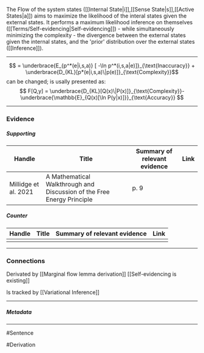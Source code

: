 The Flow of the system states ([[Internal State|i]],[[Sense State|s]],[[Active States|a]]) aims to maximize the likelihood of the interal states given the external states. It performs a maximum likelihood inference on themselves ([[Terms/Self-evidencing|Self-evidencing]]) - while simultaneously minimizing the complexity - the divergence between the external states given the internal states, and the 'prior' distribution over the external states ([[Inference]]).
***
$$ = \underbrace{E_{p^*(e|i,s,a)}  [ -\ln p^*(i,s,a|e)]}_{\text{Inaccuracy}} + \underbrace{D_{KL}[p*(e|i,s,a)\|p(e)]}_{\text{Complexity}}$$
can be changed; is usally presented as: 
$$ F[Q,y] = \underbrace{D_{KL}[Q(x)\|P(x)]}_{\text{Complexity}}-\underbrace{\mathbb{E}_{Q(x)[\ln P(y|x)]}}_{\text{Accuracy}}
$$
***
### Evidence
##### Supporting

| Handle               | Title                                                                  | Summary of relevant evidence | Link                                |
| -------------------- | ---------------------------------------------------------------------- | ---------------------------- | ----------------------------------- |
| Millidge et al. 2021 | A Mathematical Walkthrough and Discussion of the Free Energy Principle | p. 9                         | [](http://arxiv.org/abs/2108.13343) |
##### Counter
| Handle | Title | Summary of relevant evidence | Link |
| ------ | ----- | ---------------------------- | ---- |
|        |       |                              |      |

***
### Connections
Derivated by [[Marginal flow lemma derivation]]
[[Self-evidencing is existing]]

Is tracked by [[Variational Inference]]
***
##### Metadata
***
#Sentence

#Derivation 